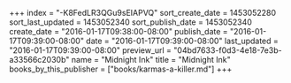 +++
index = "-K8FedLR3QGu9sEIAPVQ"
sort_create_date = 1453052280
sort_last_updated = 1453052340
sort_publish_date = 1453052340
create_date = "2016-01-17T09:38:00-08:00"
publish_date = "2016-01-17T09:39:00-08:00"
date = "2016-01-17T09:39:00-08:00"
last_updated = "2016-01-17T09:39:00-08:00"
preview_url = "04bd7633-f0d3-4e18-7e3b-a33566c2030b"
name = "Midnight Ink"
title = "Midnight Ink"
books_by_this_publisher = ["books/karmas-a-killer.md"]
+++
